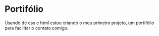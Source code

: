 # Portifólio
Usando de css e html estou criando o meu primeiro projeto, um portifólio para facilitar o contato comigo.

